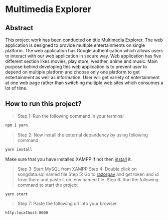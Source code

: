 # Multimedia Explorer

## Abstract

This project work has been conducted on title Multimedia Explorer. The web application is designed to provide multiple entertainments on single platform. The web application has Google authentication which allows users to interact with our web application in secure way. Web application has five different section likes movies, play store, weather, anime and music. Main purpose behind developing this web application is to prevent user to depend on multiple platform and choose only one platform to get entertainment as well as information. User will get variety of entertainment at one web page rather than switching multiple web sites which consumes a lot of time.

## How to run this project?

> Step 1: Run the following command in your terminal

```bash
npm i yarn
```

> Step 2: Now install the external depandency by using following command

```bash
yarn install
```

Make sure that you have installed XAMPP if not then [install](https://www.apachefriends.org/download.html) it.

> Step 3: Start MySQL from XAMPP
> Step 4: Double click on songdata.sql named file
> Step 5: Go to [razorpay](https://dashboard.razorpay.com/app/keys) and get token and id from there and paste it on .env named file.
> Step 6: Run the following command to start the project

```bash
yarn start
```

> Step 7: Paste the following url into your browser

```text
http:localhost:8000
```
